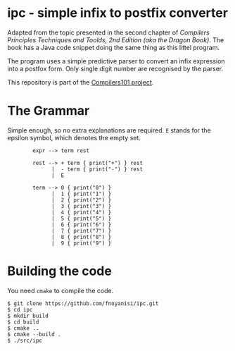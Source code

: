 # ipc - simple infix to postfix converter

Adapted from the topic presented in the second chapter of _Compilers Principles Techniques and Toolds, 2nd Edition (aka the Dragon Book)_. The book has a Java code snippet doing the same thing as this littel program. 

The program uses a simple predictive parser to convert an infix expression into a postfox form. Only single digit number are recognised by the parser.

This repository is part of the [Compilers101 project](https://github.com/fnoyanisi/Compilers101).

# The Grammar
Simple enough, so no extra explanations are required.
`E` stands for the epsilon symbol, which denotes the empty set.
```
        expr --> term rest
        
        rest --> + term { print("+") } rest
              |  - term { print("-") } rest
              |  E
        
        term --> 0 { print("0") }
              |  1 { print("1") }
              |  2 { print("2") }
              |  3 { print("3") }
              |  4 { print("4") }
              |  5 { print("5") }
              |  6 { print("6") }
              |  7 { print("7") }
              |  8 { print("8") }
              |  9 { print("9") }
```

# Building the code
You need `cmake` to compile the code. 

```
$ git clone https://github.com/fnoyanisi/ipc.git
$ cd ipc
$ mkdir build
$ cd build 
$ cmake ..
$ cmake --build .
$ ./src/ipc
```
